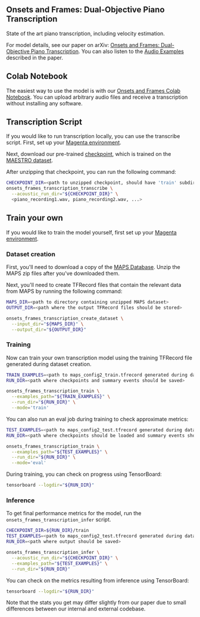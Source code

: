 ## Onsets and Frames: Dual-Objective Piano Transcription

State of the art piano transcription, including velocity estimation.

For model details, see our paper on arXiv:
[Onsets and Frames: Dual-Objective Piano Transcription](https://goo.gl/magenta/onsets-frames-paper). You can also listen to the [Audio Examples](https://goo.gl/magenta/onsets-frames-examples) described in the paper.

## Colab Notebook

The easiest way to use the model is with our [Onsets and Frames Colab Notebook](https://goo.gl/magenta/onsets-frames-colab). You can upload arbitrary audio files and receive a transcription without installing any software.

## Transcription Script

If you would like to run transcription locally, you can use the transcribe
script. First, set up your [Magenta environment](/README.md).

Next, download our pre-trained
[checkpoint](https://storage.googleapis.com/magentadata/models/onsets_frames_transcription/maestro_checkpoint.zip),
which is trained on the [MAESTRO dataset](g.co/magenta/maestro).

After unzipping that checkpoint, you can run the following command:

```bash
CHECKPOINT_DIR=<path to unzipped checkpoint, should have 'train' subdir>
onsets_frames_transcription_transcribe \
  --acoustic_run_dir="${CHECKPOINT_DIR}" \
  <piano_recording1.wav, piano_recording2.wav, ...>
```

## Train your own

If you would like to train the model yourself, first set up your [Magenta environment](/README.md).

### Dataset creation

First, you'll need to download a copy of the
[MAPS Database](http://www.tsi.telecom-paristech.fr/aao/en/2010/07/08/maps-database-a-piano-database-for-multipitch-estimation-and-automatic-transcription-of-music/).
Unzip the MAPS zip files after you've downloaded them.

Next, you'll need to create TFRecord files that contain the relevant data from MAPS by running the following command:

```bash
MAPS_DIR=<path to directory containing unzipped MAPS dataset>
OUTPUT_DIR=<path where the output TFRecord files should be stored>

onsets_frames_transcription_create_dataset \
  --input_dir="${MAPS_DIR}" \
  --output_dir="${OUTPUT_DIR}"
```

### Training

Now can train your own transcription model using the training TFRecord file generated during dataset creation.

```bash
TRAIN_EXAMPLES=<path to maps_config2_train.tfrecord generated during dataset creation>
RUN_DIR=<path where checkpoints and summary events should be saved>

onsets_frames_transcription_train \
  --examples_path="${TRAIN_EXAMPLES}" \
  --run_dir="${RUN_DIR}" \
  --mode='train'
```

You can also run an eval job during training to check approximate metrics:

```bash
TEST_EXAMPLES=<path to maps_config2_test.tfrecord generated during dataset creation>
RUN_DIR=<path where checkpoints should be loaded and summary events should be saved>

onsets_frames_transcription_train \
  --examples_path="${TEST_EXAMPLES}" \
  --run_dir="${RUN_DIR}" \
  --mode='eval'
```

During training, you can check on progress using TensorBoard:

```bash
tensorboard --logdir="${RUN_DIR}"
```

### Inference

To get final performance metrics for the model, run the `onsets_frames_transcription_infer` script.

```bash
CHECKPOINT_DIR=${RUN_DIR}/train
TEST_EXAMPLES=<path to maps_config2_test.tfrecord generated during dataset creation>
RUN_DIR=<path where output should be saved>

onsets_frames_transcription_infer \
  --acoustic_run_dir="${CHECKPOINT_DIR}" \
  --examples_path="${TEST_EXAMPLES}" \
  --run_dir="${RUN_DIR}"
```

You can check on the metrics resulting from inference using TensorBoard:

```bash
tensorboard --logdir="${RUN_DIR}"
```

Note that the stats you get may differ slightly from our paper due to small
differences between our internal and external codebase.
